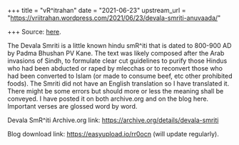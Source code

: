 +++
title = "vR^itrahan"
date = "2021-06-23"
upstream_url = "https://vriitrahan.wordpress.com/2021/06/23/devala-smriti-anuvaada/"

+++
Source: [here](https://vriitrahan.wordpress.com/2021/06/23/devala-smriti-anuvaada/).

The Devala Smriti is a little known hindu smR^iti that is dated to
800-900 AD by Padma Bhushan PV Kane. The text was likely composed after
the Arab invasions of Sindh, to formulate clear cut guidelines to purify
those Hindus who had been abducted or raped by mlecchas or to reconvert
those who had been converted to Islam (or made to consume beef, etc
other prohibited foods). The Smriti did not have an English translation
so I have translated it. There might be some errors but should more or
less the meaning shall be conveyed. I have posted it on both archive.org
and on the blog here. Important verses are glossed word by word.

Devala SmR^iti Archive.org link:
<https://archive.org/details/devala-smriti>  
  
Blog download link: <https://easyupload.io/rr0ocn> (will update
regularly).

